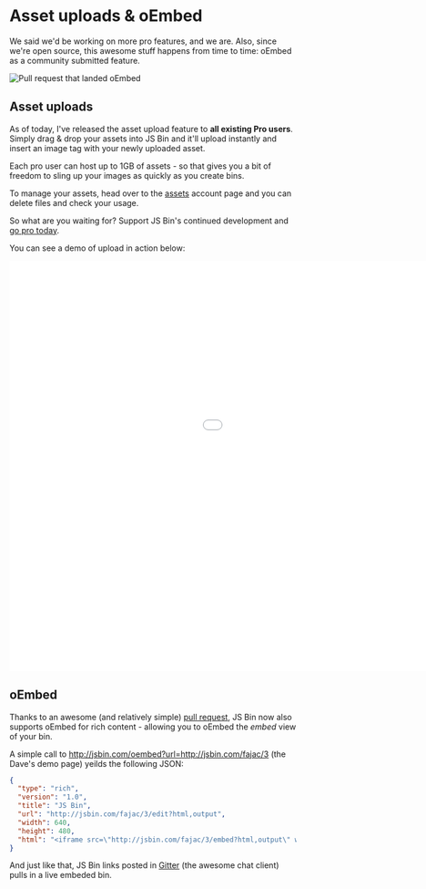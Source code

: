 # Asset uploads & oEmbed

We said we'd be working on more pro features, and we are. Also, since we're open source, this awesome stuff happens from time to time: oEmbed as a community submitted feature.

![Pull request that landed oEmbed](/images/blog/oembed-pr.png)

## Asset uploads

As of today, I've released the asset upload feature to **all existing Pro users**. Simply drag & drop your assets into JS Bin and it'll upload instantly and insert an image tag with your newly uploaded asset.

Each pro user can host up to 1GB of assets - so that gives you a bit of freedom to sling up your images as quickly as you create bins.

To manage your assets, head over to the [assets](/account/assets) account page and you can delete files and check your usage.

So what are you waiting for? Support JS Bin's continued development and [go pro today](/upgrade).

You can see a demo of upload in action below:

<div class="embed-container"><iframe width="1280" height="720" src="//www.youtube.com/embed/d8TkAeGFLx4?rel=0" frameborder="0" allowfullscreen></iframe></div>


## oEmbed

Thanks to an awesome (and relatively simple) [pull request](https://github.com/jsbin/jsbin/pull/1984), JS Bin now also supports oEmbed for rich content - allowing you to oEmbed the *embed* view of your bin.

A simple call to http://jsbin.com/oembed?url=http://jsbin.com/fajac/3 (the Dave's demo page) yeilds the following JSON:

```json
{
  "type": "rich",
  "version": "1.0",
  "title": "JS Bin",
  "url": "http://jsbin.com/fajac/3/edit?html,output",
  "width": 640,
  "height": 480,
  "html": "<iframe src=\"http://jsbin.com/fajac/3/embed?html,output\" width=\"640\" height=\"480\" frameborder=\"0\"></iframe>"
}
```

And just like that, JS Bin links posted in [Gitter](https://gitter.im/) (the awesome chat client) pulls in a live embeded bin.